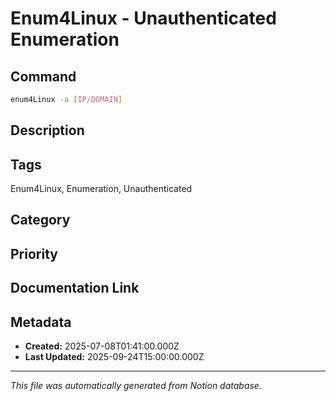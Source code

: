 # Enum4Linux - Unauthenticated Enumeration

## Command
```bash
enum4Linux -a [IP/DOMAIN]
```

## Description


## Tags
Enum4Linux, Enumeration, Unauthenticated

## Category


## Priority


## Documentation Link


## Metadata
- **Created:** 2025-07-08T01:41:00.000Z
- **Last Updated:** 2025-09-24T15:00:00.000Z

---
*This file was automatically generated from Notion database.*